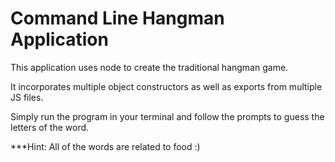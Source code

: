 # Command Line Hangman Application

This application uses node to create the traditional hangman game.

It incorporates multiple object constructors as well as exports from multiple JS files.

Simply run the program in your terminal and follow the prompts to guess the letters of the word.


***Hint: All of the words are related to food :)